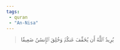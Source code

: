 ```yaml
---
tags: 
 - quran 
 - "An-Nisa"
---
```


> يُرِيدُ ٱللَّهُ أَن يُخَفِّفَ عَنكُمۡۚ وَخُلِقَ ٱلۡإِنسَٰنُ ضَعِيفٗا
